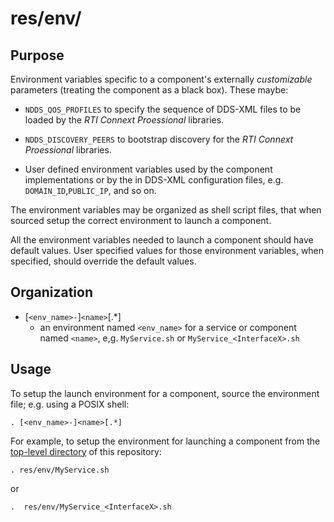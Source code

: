 # res/env/

## Purpose

Environment variables specific to a component's externally *customizable* parameters (treating the component as a black box). These maybe:

- `NDDS_QOS_PROFILES` to specify the sequence of DDS-XML files to be loaded by the *RTI Connext Proessional* libraries.

- `NDDS_DISCOVERY_PEERS` to bootstrap discovery for the  *RTI Connext Proessional* libraries.

- User defined environment variables used by the component implementations or by the in DDS-XML configuration files, e.g. `DOMAIN_ID`,`PUBLIC_IP`, and so on.

The environment variables may be organized as shell script files, that when sourced setup the correct environment to launch a component.

All the environment variables needed to launch a component should have default values. User specified values for those environment variables, when specified, should override the default values.


## Organization

 - [`<env_name>-`]`<name>`[.*]
   - an environment named `<env_name>` for a service or component named `<name>`, e,g. `MyService.sh` or `MyService_<InterfaceX>.sh`


## Usage

To setup the launch environment for a component, source the environment file; e.g. using a POSIX shell:

    . [<env_name>-]<name>[.*]

For example, to setup the environment for launching a component from the [top-level directory](../../) of this repository:

    . res/env/MyService.sh

or

    .  res/env/MyService_<InterfaceX>.sh
